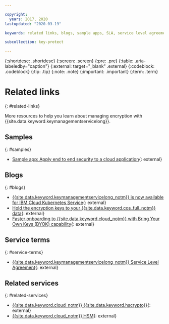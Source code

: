 ```yaml
---

copyright:
  years: 2017, 2020
lastupdated: "2020-03-19"

keywords: related links, blogs, sample apps, SLA, service level agreement

subcollection: key-protect

---
```


{:shortdesc: .shortdesc}
{:screen: .screen}
{:pre: .pre}
{:table: .aria-labeledby="caption"}
{:external: target="_blank" .external}
{:codeblock: .codeblock}
{:tip: .tip}
{:note: .note}
{:important: .important}
{:term: .term}

# Related links
{: #related-links}

More resources to help you learn about managing encryption with
{{site.data.keyword.keymanagementservicelong}}.

## Samples
{: #samples}

- [Sample app: Apply end to end security to a cloud application](https://github.com/IBM-Cloud/secure-file-storage){: external}

## Blogs
{: #blogs}

- [{{site.data.keyword.keymanagementservicelong_notm}} is now available for IBM Cloud Kubernetes Service](https://www.ibm.com/cloud/blog/ibm-key-protect-is-now-available-for-ibm-cloud-kubernetes-service){: external}
- [Hold the encryption keys to your {{site.data.keyword.cos_full_notm}} data](https://www.ibm.com/w3-techblog/use-cases/2018/06/encryption-keys-cloud-object-storage/){: external}
- [Faster onboarding to {{site.data.keyword.cloud_notm}} with Bring Your Own Keys (BYOK) capability](https://www.ibm.com/w3-techblog/security/2018/06/byok-key-protect/){: external}

## Service terms
{: #service-terms}

- [{{site.data.keyword.keymanagementservicelong_notm}} Service Level Agreement](https://www.ibm.com/software/sla/sladb.nsf/sla/bm-7603-03){: external}

## Related services
{: #related-services}

- [{{site.data.keyword.cloud_notm}} {{site.data.keyword.hscrypto}}](/docs/hs-crypto?topic=hs-crypto-get-started){: external}
- [{{site.data.keyword.cloud_notm}} HSM](https://www.ibm.com/cloud/hardware-security-module){: external}
